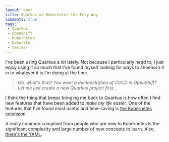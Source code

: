```yaml
---
layout: post
title: Quarkus on Kubernetes the Easy Way
comments: true
tags: 
 - Quarkus 
 - OpenShift
 - Kubernetes 
 - Dekorate
 - Series
---
```


I've been using Quarkus a lot lately. Not because I particularly need to; I just enjoy using it so much that I've found myself looking for ways to shoehorn it in to whatever it is I'm doing at the time.

> *Oh, what's that? You want a demonstration of CI/CD in OpenShift? Let me just create a new Quarkus project first...*

I think the thing that keeps bringing me back to Quarkus is how often I find new features that have been added to *make my life easier*. One of the features that I've found most useful and time-saving is [the Kubernetes extension](https://quarkus.io/guides/kubernetes).

A really common complaint from people who are new to Kubernetes is the significant complexity and large number of new concepts to learn. Also, [there's the YAML](https://noyaml.com/).

